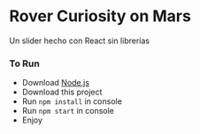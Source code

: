 # Rover Curiosity on Mars
Un slider hecho con React sin librerías

### To Run

* Download [Node.js](https://nodejs.org/es/ "Node.js")
* Download this project
* Run `npm install` in console
* Run `npm start` in console
* Enjoy
